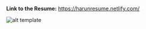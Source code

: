 
<b>Link to the Resume:</b> 
https://harunresume.netlify.com/

![alt template](https://github.com/HarunHM/2020-Job-Resume/blob/master/img/Screenshot%20from%202020-01-09%2000-17-29.png?raw=true)
